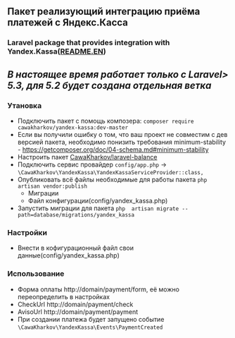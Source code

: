 ## Пакет реализующий интеграцию приёма платежей с Яндекс.Касса
### Laravel package that provides integration with Yandex.Kassa([README.EN](https://github.com/CawaKharkov/yandex-kassa/blob/master/README.EN.md))

## *В настоящее время работает только с Laravel> 5.3, для 5.2 будет создана отдельная ветка*

### Утановка

- Подключить пакет с помощь композера: ``` composer require cawakharkov/yandex-kassa:dev-master ```
- Если вы получили ошибку о том, что ваш проект не совместим с дев версией пакета, необходимо понизить требования minimum-stability - https://getcomposer.org/doc/04-schema.md#minimum-stability
- Настроить пакет [CawaKharkov/laravel-balance](https://github.com/CawaKharkov/laravel-balance)
- Подключить сервис провайдер `config/app.php` -> ``` \CawaKharkov\YandexKassa\YandexKassaServiceProvider::class, ```
- Опубликовать всё файлы необходимые для работы пакета ``` php artisan vendor:publish ```
  - Миграции
  - Файл конфигурации(config/yandex_kassa.php)
- Запустить миграции для пакета ```php  artisan migrate --path=database/migrations/yandex_kassa ```

### Настройки

- Внести в кофигурационный файл свои данные(config/yandex_kassa.php)


### Использование

- Форма оплаты http://domain/payment/form, её можно переопределить в настройках
- CheckUrl http://domain/payment/check
- AvisoUrl http://domain/payment/payment
- При создании платежа будет запущено событие ``` \CawaKharkov\YandexKassa\Events\PaymentCreated ```


